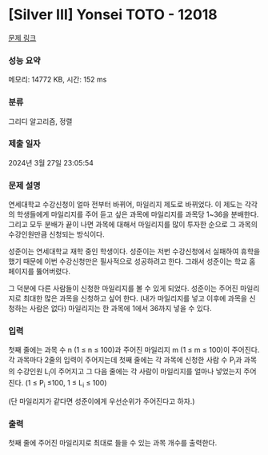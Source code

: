 # [Silver III] Yonsei TOTO - 12018 

[문제 링크](https://www.acmicpc.net/problem/12018) 

### 성능 요약

메모리: 14772 KB, 시간: 152 ms

### 분류

그리디 알고리즘, 정렬

### 제출 일자

2024년 3월 27일 23:05:54

### 문제 설명

<p>연세대학교 수강신청이 얼마 전부터 바뀌어, 마일리지 제도로 바뀌었다. 이 제도는 각각의 학생들에게 마일리지를 주어 듣고 싶은 과목에 마일리지를 과목당 1~36을 분배한다. 그리고 모두 분배가 끝이 나면 과목에 대해서 마일리지를 많이 투자한 순으로 그 과목의 수강인원만큼 신청되는 방식이다.</p>

<p>성준이는 연세대학교 재학 중인 학생이다. 성준이는 저번 수강신청에서 실패하여 휴학을 했기 때문에 이번 수강신청만은 필사적으로 성공하려고 한다. 그래서 성준이는 학교 홈페이지를 뚫어버렸다.</p>

<p>그 덕분에 다른 사람들이 신청한 마일리지를 볼 수 있게 되었다. 성준이는 주어진 마일리지로 최대한 많은 과목을 신청하고 싶어 한다. (내가 마일리지를 넣고 이후에 과목을 신청하는 사람은 없다) 마일리지는 한 과목에 1에서 36까지 넣을 수 있다.</p>

### 입력 

 <p>첫째 줄에는 과목 수 n (1 ≤ n ≤ 100)과 주어진 마일리지 m (1 ≤ m ≤ 100)이 주어진다. 각 과목마다 2줄의 입력이 주어지는데 첫째 줄에는 각 과목에 신청한 사람 수 P<sub>i</sub>과 과목의 수강인원 L<sub>i</sub>이 주어지고 그 다음 줄에는 각 사람이 마일리지를 얼마나 넣었는지 주어진다. (1 ≤ P<sub>i</sub> ≤100, 1 ≤ L<sub>i</sub> ≤ 100)</p>

<p>(단 마일리지가 같다면 성준이에게 우선순위가 주어진다고 하자.)</p>

### 출력 

 <p>첫째 줄에 주어진 마일리지로 최대로 들을 수 있는 과목 개수를 출력한다.</p>

